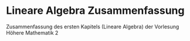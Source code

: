 # Lineare Algebra Zusammenfassung
Zusammenfassung des ersten Kapitels (Lineare Algebra) der Vorlesung Höhere Mathematik 2
